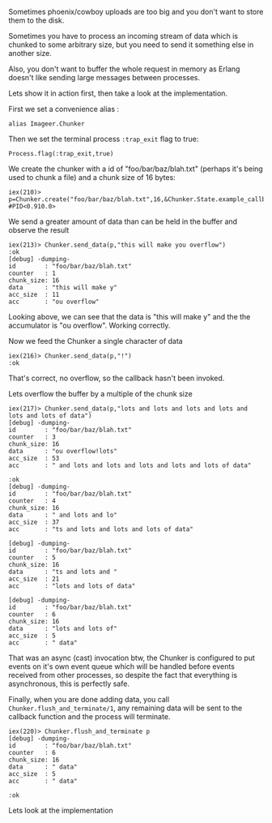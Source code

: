 
Sometimes phoenix/cowboy uploads are too big and you don't want to store them to the disk. 

Sometimes you have to process an incoming stream of data which is chunked to some arbitrary size, but you need to send it something else in another size.

Also, you don't want to buffer the whole request in memory as Erlang doesn't like sending large 
messages between processes.

Lets show it in action first, then take a look at the implementation.

First we set a convenience alias : 

```
alias Imageer.Chunker
```

Then we set the terminal process `:trap_exit` flag to true:

```
Process.flag(:trap_exit,true)
```

We create the chunker with a id of "foo/bar/baz/blah.txt" (perhaps it's being used to chunk a file) and a chunk size of 16 bytes: 

```
iex(210)> p=Chunker.create("foo/bar/baz/blah.txt",16,&Chunker.State.example_callback/2)       
#PID<0.910.0>
```

We send a greater amount of data than can be held in the buffer and observe the result

```
iex(213)> Chunker.send_data(p,"this will make you overflow")
:ok
[debug] -dumping-
id        : "foo/bar/baz/blah.txt"
counter   : 1
chunk_size: 16
data      : "this will make y"
acc_size  : 11
acc       : "ou overflow"
```

Looking above, we can see that the data is "this will make y" and the the accumulator is "ou overflow". Working correctly.

Now we feed the Chunker a single character of data 

```
iex(216)> Chunker.send_data(p,"!")                          
:ok
```

That's correct, no overflow, so the callback hasn't been invoked. 

Lets overflow the buffer by a multiple of the chunk size 

```
iex(217)> Chunker.send_data(p,"lots and lots and lots and lots and lots and lots of data")           
[debug] -dumping-
id        : "foo/bar/baz/blah.txt"
counter   : 3
chunk_size: 16
data      : "ou overflow!lots"
acc_size  : 53
acc       : " and lots and lots and lots and lots and lots of data"

:ok
[debug] -dumping-
id        : "foo/bar/baz/blah.txt"
counter   : 4
chunk_size: 16
data      : " and lots and lo"
acc_size  : 37
acc       : "ts and lots and lots and lots of data"

[debug] -dumping-
id        : "foo/bar/baz/blah.txt"
counter   : 5
chunk_size: 16
data      : "ts and lots and "
acc_size  : 21
acc       : "lots and lots of data"

[debug] -dumping-
id        : "foo/bar/baz/blah.txt"
counter   : 6
chunk_size: 16
data      : "lots and lots of"
acc_size  : 5
acc       : " data"

```

That was an async (cast) invocation btw, the Chunker is configured to put events on it's own event queue which will be handled before events received from other processes, so despite the fact that everything is asynchronous, this is perfectly safe.


Finally, when you are done adding data, you call `Chunker.flush_and_terminate/1`, any remaining data will be sent to the callback function and the process will terminate. 

```
iex(220)> Chunker.flush_and_terminate p 
[debug] -dumping-
id        : "foo/bar/baz/blah.txt"
counter   : 6
chunk_size: 16
data      : " data"
acc_size  : 5
acc       : " data"

:ok
```

Lets look at the implementation

```elixir

```
